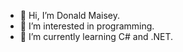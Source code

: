 - 👋 Hi, I’m Donald Maisey.
- 👀 I’m interested in programming.
- 🌱 I’m currently learning C# and .NET.

<!---
donaldmaisey/donaldmaisey is a ✨ special ✨ repository because its `README.md` (this file) appears on your GitHub profile.
You can click the Preview link to take a look at your changes.
--->
